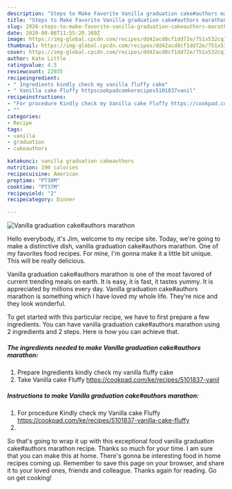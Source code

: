 ```yaml
---
description: "Steps to Make Favorite Vanilla graduation cake#authors marathon"
title: "Steps to Make Favorite Vanilla graduation cake#authors marathon"
slug: 2026-steps-to-make-favorite-vanilla-graduation-cakeauthors-marathon
date: 2020-08-06T11:55:20.169Z
image: https://img-global.cpcdn.com/recipes/dd42acd8cf1dd72e/751x532cq70/vanilla-graduation-cakeauthors-marathon-recipe-main-photo.jpg
thumbnail: https://img-global.cpcdn.com/recipes/dd42acd8cf1dd72e/751x532cq70/vanilla-graduation-cakeauthors-marathon-recipe-main-photo.jpg
cover: https://img-global.cpcdn.com/recipes/dd42acd8cf1dd72e/751x532cq70/vanilla-graduation-cakeauthors-marathon-recipe-main-photo.jpg
author: Kate Little
ratingvalue: 4.5
reviewcount: 22035
recipeingredient:
- " Ingredients kindly check my vanilla fluffy cake"
- " Vanilla cake Fluffy httpscookpadcomkerecipes5101837vanil"
recipeinstructions:
- "For procedure Kindly check my Vanilla cake Fluffy https://cookpad.com/ke/recipes/5101837-vanilla-cake-fluffy"
- ""
categories:
- Recipe
tags:
- vanilla
- graduation
- cakeauthors

katakunci: vanilla graduation cakeauthors 
nutrition: 190 calories
recipecuisine: American
preptime: "PT30M"
cooktime: "PT37M"
recipeyield: "2"
recipecategory: Dinner

---
```



![Vanilla graduation cake#authors marathon](https://img-global.cpcdn.com/recipes/dd42acd8cf1dd72e/751x532cq70/vanilla-graduation-cakeauthors-marathon-recipe-main-photo.jpg)

Hello everybody, it's Jim, welcome to my recipe site. Today, we're going to make a distinctive dish, vanilla graduation cake#authors marathon. One of my favorites food recipes. For mine, I'm gonna make it a little bit unique. This will be really delicious.



Vanilla graduation cake#authors marathon is one of the most favored of current trending meals on earth. It is easy, it is fast, it tastes yummy. It is appreciated by millions every day. Vanilla graduation cake#authors marathon is something which I have loved my whole life. They're nice and they look wonderful.


To get started with this particular recipe, we have to first prepare a few ingredients. You can have vanilla graduation cake#authors marathon using 2 ingredients and 2 steps. Here is how you can achieve that.

<!--inarticleads1-->

##### The ingredients needed to make Vanilla graduation cake#authors marathon:

1. Prepare  Ingredients kindly check my vanilla fluffy cake
1. Take  Vanilla cake Fluffy https://cookpad.com/ke/recipes/5101837-vanil




<!--inarticleads2-->

##### Instructions to make Vanilla graduation cake#authors marathon:

1. For procedure Kindly check my Vanilla cake Fluffy https://cookpad.com/ke/recipes/5101837-vanilla-cake-fluffy
1. 




So that's going to wrap it up with this exceptional food vanilla graduation cake#authors marathon recipe. Thanks so much for your time. I am sure that you can make this at home. There's gonna be interesting food in home recipes coming up. Remember to save this page on your browser, and share it to your loved ones, friends and colleague. Thanks again for reading. Go on get cooking!
